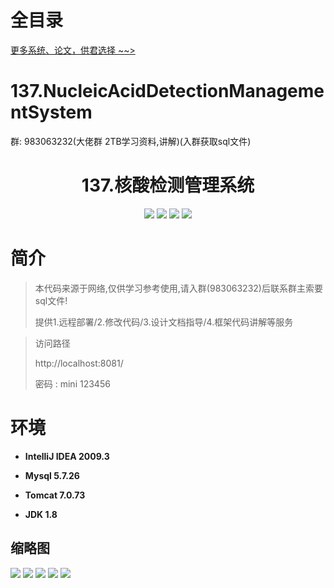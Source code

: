 # 全目录

[更多系统、论文，供君选择 ~~>](https://www.bitwise.net.cn)
# 137.NucleicAcidDetectionManagementSystem

<p>群: 983063232(大佬群 2TB学习资料,讲解)(入群获取sql文件)</p>

<p><h1 align="center">137.核酸检测管理系统</h1></p>


<p align="center">
	<img src="https://img.shields.io/badge/jdk-1.8-orange.svg"/>
    <img src="https://img.shields.io/badge/springBoot-5.x-lightgrey.svg"/>
    <img src="https://img.shields.io/badge/ftl-3.x-blue.svg"/>
    <img src="https://img.shields.io/badge/mysql-5.x-yellow.svg"/>
</p>

# 简介


> 本代码来源于网络,仅供学习参考使用,请入群(983063232)后联系群主索要sql文件!
>
> 提供1.远程部署/2.修改代码/3.设计文档指导/4.框架代码讲解等服务

>访问路径
>
> http://localhost:8081/
>
> 密码 : mini 123456


# 环境

- <b>IntelliJ IDEA 2009.3</b>

- <b>Mysql 5.7.26</b>

- <b>Tomcat 7.0.73</b>

- <b>JDK 1.8</b>




## 缩略图

![](https://bitwise.oss-cn-heyuan.aliyuncs.com/2024/9/10/9636dff6-e93c-4535-a19d-fd06b1c520a4.png)
![](https://bitwise.oss-cn-heyuan.aliyuncs.com/2024/9/10/17e1b4ed-4402-49e4-affa-b205200a244b.png)
![](https://bitwise.oss-cn-heyuan.aliyuncs.com/2024/9/10/6842ffea-59fd-4a87-9859-847b1d9f41ef.png)
![](https://bitwise.oss-cn-heyuan.aliyuncs.com/2024/9/10/fc0d8d4e-fb8c-4801-ac68-0ce89ea693e7.png)
![](https://bitwise.oss-cn-heyuan.aliyuncs.com/2024/9/10/2ce86c5d-6727-4467-83cc-0b7d06683d6b.png)

